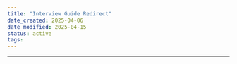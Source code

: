 ```yaml
---
title: "Interview Guide Redirect"
date_created: 2025-04-06
date_modified: 2025-04-15
status: active
tags: 
---
```


---


